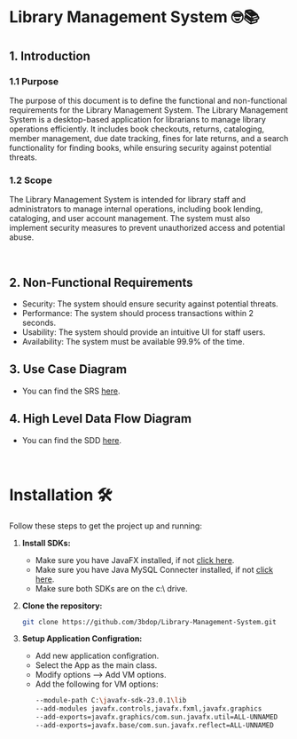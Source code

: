 # Library Management System 🤓📚

## 1. Introduction

### 1.1 Purpose
The purpose of this document is to define the functional and non-functional requirements for the Library Management System. The Library Management System is a desktop-based application for librarians to manage library operations efficiently. It includes book checkouts, returns, cataloging, member management, due date tracking, fines for late returns, and a search functionality for finding books, while ensuring security against potential threats.

### 1.2 Scope
The Library Management System is intended for library staff and administrators to manage internal operations, including book lending, cataloging, and user account management. The system must also implement security measures to prevent unauthorized access and potential abuse.

<br/>

## 2. Non-Functional Requirements

- Security:	The system should ensure security against potential threats.
- Performance:	The system should process transactions within 2 seconds.
- Usability:	The system should provide an intuitive UI for staff users.
- Availability:	The system must be available 99.9% of the time.


## 3. Use Case Diagram
- You can find the SRS [here](https://github.com/3bdop/Library-Management-System/blob/main/documents/Library_Management_System_SRS.pdf).

  [comment]: <![image](https://github.com/user-attachments/assets/6e70ed5b-f902-46cb-966f-98a0ab8f4572)>

## 4. High Level Data Flow Diagram
- You can find the SDD [here](https://github.com/3bdop/Library-Management-System/blob/main/documents/Library_Management_System_SDD.pdf).
  
[comment]: <![image](https://github.com/user-attachments/assets/302d8187-f543-465f-a438-b78c7f23f426)>

<br/>

# Installation 🛠️

Follow these steps to get the project up and running:

1. **Install SDKs:**
     - Make sure you have JavaFX installed, if not [click here](https://gluonhq.com/products/javafx/).
     - Make sure you have Java MySQL Connecter installed, if not [click here](https://dev.mysql.com/downloads/connector/j/).
     - Make sure both SDKs are on the c:\ drive.
       
2. **Clone the repository:**

   ```Bash
   git clone https://github.com/3bdop/Library-Management-System.git
   ```

3. **Setup Application Configration:**
     - Add new application configration.
     - Select the App as the main class.
     - Modify options --> Add VM options.
     - Add the following for VM options:
       ```Bash
       --module-path C:\javafx-sdk-23.0.1\lib
       --add-modules javafx.controls,javafx.fxml,javafx.graphics
       --add-exports=javafx.graphics/com.sun.javafx.util=ALL-UNNAMED
       --add-exports=javafx.base/com.sun.javafx.reflect=ALL-UNNAMED
       ```
   
